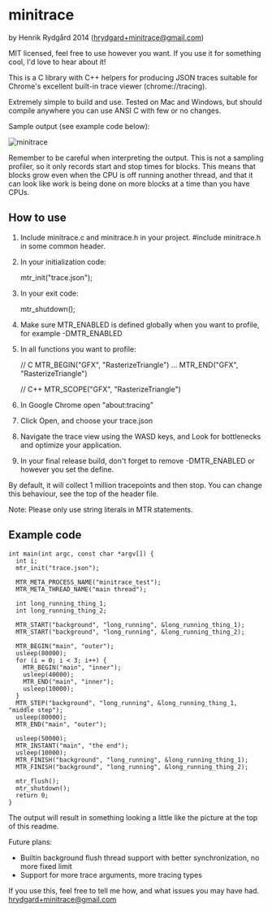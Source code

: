 minitrace
=========
by Henrik Rydgård 2014 (hrydgard+minitrace@gmail.com)

MIT licensed, feel free to use however you want. If you use it for something cool, I'd love to hear about it!

This is a C library with C++ helpers for producing JSON traces suitable for Chrome's excellent built-in trace viewer (chrome://tracing).

Extremely simple to build and use. Tested on Mac and Windows, but should compile anywhere you can use ANSI C with few or no changes.

Sample output (see example code below):

![minitrace](http://www.ppsspp.org/img/minitrace.png)

Remember to be careful when interpreting the output. This is not a sampling profiler, so it only records start and stop times for blocks. This means that blocks grow even when the CPU is off running another thread, and that it can look like work is being done on more blocks at a time than you have CPUs.


How to use
----------

  1. Include minitrace.c and minitrace.h in your project. #include minitrace.h in some common header.

  2. In your initialization code:

        mtr_init("trace.json");

  3. In your exit code:

        mtr_shutdown();

  4. Make sure MTR_ENABLED is defined globally when you want to profile, for example -DMTR_ENABLED

  5. In all functions you want to profile:

        // C
        MTR_BEGIN("GFX", "RasterizeTriangle")
        ...
        MTR_END("GFX", "RasterizeTriangle")

        // C++
        MTR_SCOPE("GFX", "RasterizeTriangle")

  6. In Google Chrome open "about:tracing"

  7. Click Open, and choose your trace.json

  8. Navigate the trace view using the WASD keys, and Look for bottlenecks and optimize your application.

  9. In your final release build, don't forget to remove -DMTR_ENABLED or however you set the define.


By default, it will collect 1 million tracepoints and then stop. You can change this behaviour, see the
top of the header file.

Note: Please only use string literals in MTR statements.

Example code
------------

    int main(int argc, const char *argv[]) {
      int i;
      mtr_init("trace.json");

      MTR_META_PROCESS_NAME("minitrace_test");
      MTR_META_THREAD_NAME("main thread");

      int long_running_thing_1;
      int long_running_thing_2;

      MTR_START("background", "long_running", &long_running_thing_1);
      MTR_START("background", "long_running", &long_running_thing_2);

      MTR_BEGIN("main", "outer");
      usleep(80000);
      for (i = 0; i < 3; i++) {
        MTR_BEGIN("main", "inner");
        usleep(40000);
        MTR_END("main", "inner");
        usleep(10000);
      }
      MTR_STEP("background", "long_running", &long_running_thing_1, "middle step");
      usleep(80000);
      MTR_END("main", "outer");

      usleep(50000);
      MTR_INSTANT("main", "the end");
      usleep(10000);
      MTR_FINISH("background", "long_running", &long_running_thing_1);
      MTR_FINISH("background", "long_running", &long_running_thing_2);

      mtr_flush();
      mtr_shutdown();
      return 0;
    }

The output will result in something looking a little like the picture at the top of this readme.

Future plans:

  * Builtin background flush thread support with better synchronization, no more fixed limit
  * Support for more trace arguments, more tracing types

If you use this, feel free to tell me how, and what issues you may have had. hrydgard+minitrace@gmail.com
